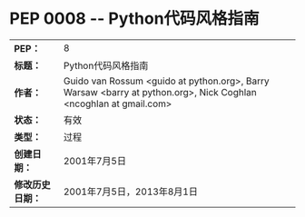 PEP 0008 -- Python代码风格指南
=======

<table>
<tr>
	<td><strong>PEP：</strong></td>
	<td>8</td>
</tr>
<tr>
	<td><strong>标题：</strong></td>
	<td>Python代码风格指南</td>
</tr>
<tr>
	<td><strong>作者：</strong></td>
	<td>Guido van Rossum &ltguido at python.org&gt, Barry Warsaw &ltbarry at python.org&gt, Nick Coghlan &ltncoghlan at gmail.com&gt</td>
</tr>
<tr>
	<td><strong>状态：</strong></td>
	<td>有效</td>
</tr>
<tr>
	<td><strong>类型：</strong></td>
	<td>过程</td>
</tr>
<tr>
	<td><strong>创建日期：</strong></td>
	<td>2001年7月5日</td>
</tr>
<tr>
	<td><strong>修改历史日期：</strong></td>
	<td>2001年7月5日，2013年8月1日</td>
</tr>
</table>